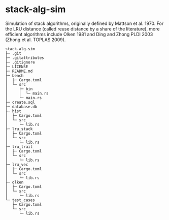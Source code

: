 # stack-alg-sim

Simulation of stack algorithms, originally defined by Mattson et al. 1970.  For the LRU distance (called reuse distance by a share of the literature),
more efficient algorithms include Olken 1981 and Ding and Zhong PLDI 2003 (Zhong et al. TOPLAS 2009).



```
stack-alg-sim
├─ .git
├─ .gitattributes
├─ .gitignore
├─ LICENSE
├─ README.md
├─ bench
│  ├─ Cargo.toml
│  └─ src
│     ├─ bin
│     │  └─ main.rs
│     └─ main.rs
├─ create.sql
├─ database.db
├─ hist
│  ├─ Cargo.toml
│  └─ src
│     └─ lib.rs
├─ lru_stack
│  ├─ Cargo.toml
│  └─ src
│     └─ lib.rs
├─ lru_trait
│  ├─ Cargo.toml
│  └─ src
│     └─ lib.rs
├─ lru_vec
│  ├─ Cargo.toml
│  └─ src
│     └─ lib.rs
├─ olken
│  ├─ Cargo.toml
│  └─ src
│     └─ lib.rs
└─ test_cases
   ├─ Cargo.toml
   └─ src
      └─ lib.rs

```
